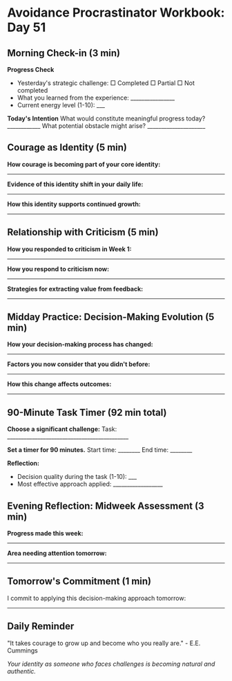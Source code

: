 # Avoidance Procrastinator Workbook: Day 51

## Morning Check-in (3 min)

**Progress Check**
- Yesterday's strategic challenge: □ Completed □ Partial □ Not completed
- What you learned from the experience: ________________
- Current energy level (1-10): ___

**Today's Intention**
What would constitute meaningful progress today? ____________
What potential obstacle might arise? _____________________

## Courage as Identity (5 min)

**How courage is becoming part of your core identity:**
________________________________________________

**Evidence of this identity shift in your daily life:**
________________________________________________

**How this identity supports continued growth:**
________________________________________________

## Relationship with Criticism (5 min)

**How you responded to criticism in Week 1:**
________________________________________________

**How you respond to criticism now:**
________________________________________________

**Strategies for extracting value from feedback:**
________________________________________________

## Midday Practice: Decision-Making Evolution (5 min)

**How your decision-making process has changed:**
________________________________________________

**Factors you now consider that you didn't before:**
________________________________________________

**How this change affects outcomes:**
________________________________________________

## 90-Minute Task Timer (92 min total)

**Choose a significant challenge:**
Task: ____________________________________________

**Set a timer for 90 minutes.**
Start time: ________ End time: ________

**Reflection:**
- Decision quality during the task (1-10): ___
- Most effective approach applied: __________________

## Evening Reflection: Midweek Assessment (3 min)

**Progress made this week:**
________________________________________________

**Area needing attention tomorrow:**
________________________________________________

## Tomorrow's Commitment (1 min)

I commit to applying this decision-making approach tomorrow:
________________________________________________

## Daily Reminder

"It takes courage to grow up and become who you really are." - E.E. Cummings

*Your identity as someone who faces challenges is becoming natural and authentic.*
